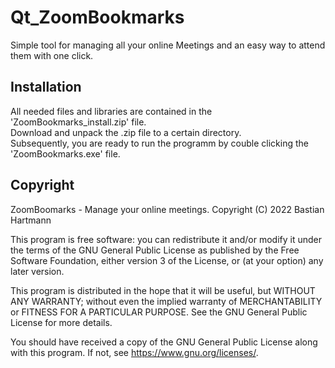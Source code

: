 # Qt_ZoomBookmarks

Simple tool for managing all your online Meetings and an easy way to attend them with one click.

## Installation

All needed files and libraries are contained in the 'ZoomBookmarks_install.zip' file.<br>
Download and unpack the .zip file to a certain directory.<br>
Subsequently, you are ready to run the programm by couble clicking the 'ZoomBookmarks.exe' file.<br>

## Copyright

ZoomBoomarks - Manage your online meetings.
Copyright (C) 2022  Bastian Hartmann

This program is free software: you can redistribute it and/or modify
it under the terms of the GNU General Public License as published by
the Free Software Foundation, either version 3 of the License, or
(at your option) any later version.

This program is distributed in the hope that it will be useful,
but WITHOUT ANY WARRANTY; without even the implied warranty of
MERCHANTABILITY or FITNESS FOR A PARTICULAR PURPOSE.  See the
GNU General Public License for more details.

You should have received a copy of the GNU General Public License
along with this program.  If not, see <https://www.gnu.org/licenses/>.
